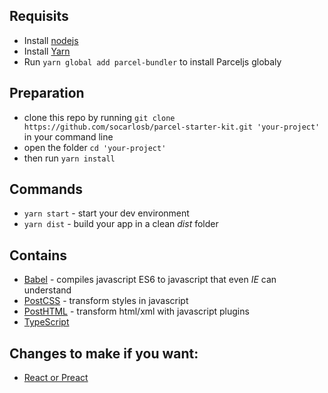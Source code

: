 ## Requisits
- Install [nodejs](https://nodejs.org/en/)
- Install [Yarn](https://yarnpkg.com/lang/en/)
- Run `yarn global add parcel-bundler` to install Parceljs globaly

## Preparation
- clone this repo by running `git clone https://github.com/socarlosb/parcel-starter-kit.git 'your-project'` in your command line
- open the folder `cd 'your-project'`
- then run `yarn install`

## Commands
- `yarn start` - start your dev environment
- `yarn dist` - build your app in a clean *dist* folder

## Contains
- [Babel](https://babeljs.io/) - compiles javascript ES6 to javascript that even *IE* can understand
- [PostCSS](http://postcss.org/) - transform styles in javascript
- [PostHTML](https://github.com/posthtml/posthtml) - transform html/xml with javascript plugins
- [TypeScript](https://www.typescriptlang.org/)

## Changes to make if you want:
- [React or Preact](https://en.parceljs.org/recipes.html)

